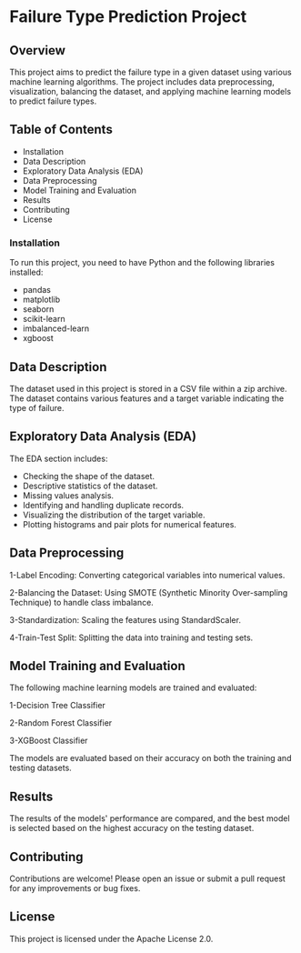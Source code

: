 # Failure Type Prediction Project
## Overview
This project aims to predict the failure type in a given dataset using various machine learning algorithms. The project includes data preprocessing, visualization, balancing the dataset, and applying machine learning models to predict failure types.

## Table of Contents
* Installation
* Data Description
* Exploratory Data Analysis (EDA)
* Data Preprocessing
* Model Training and Evaluation
* Results
* Contributing
* License
### Installation
To run this project, you need to have Python and the following libraries installed:

* pandas
* matplotlib
* seaborn
* scikit-learn
* imbalanced-learn
* xgboost

## Data Description
The dataset used in this project is stored in a CSV file within a zip archive. The dataset contains various features and a target variable indicating the type of failure.

## Exploratory Data Analysis (EDA)
The EDA section includes:

* Checking the shape of the dataset.
* Descriptive statistics of the dataset.
* Missing values analysis.
* Identifying and handling duplicate records.
* Visualizing the distribution of the target variable.
* Plotting histograms and pair plots for numerical features.
## Data Preprocessing
1-Label Encoding: Converting categorical variables into numerical values.

2-Balancing the Dataset: Using SMOTE (Synthetic Minority Over-sampling Technique) to handle class imbalance.

3-Standardization: Scaling the features using StandardScaler.

4-Train-Test Split: Splitting the data into training and testing sets.

## Model Training and Evaluation
The following machine learning models are trained and evaluated:

1-Decision Tree Classifier

2-Random Forest Classifier

3-XGBoost Classifier

The models are evaluated based on their accuracy on both the training and testing datasets.

## Results
The results of the models' performance are compared, and the best model is selected based on the highest accuracy on the testing dataset.

## Contributing
Contributions are welcome! Please open an issue or submit a pull request for any improvements or bug fixes.

## License
This project is licensed under the Apache License 2.0.
